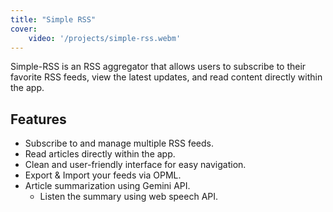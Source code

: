 ```yaml
---
title: "Simple RSS"
cover:
    video: '/projects/simple-rss.webm'
---
```


Simple-RSS is an RSS aggregator that allows users to subscribe to their favorite RSS feeds, view the latest updates, and read content directly within the app.

## Features

- Subscribe to and manage multiple RSS feeds.
- Read articles directly within the app.
- Clean and user-friendly interface for easy navigation.
- Export & Import your feeds via OPML.
- Article summarization using Gemini API.
  - Listen the summary using web speech API.
